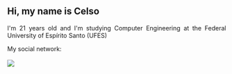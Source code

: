 <div>
  <h2>Hi, my name is Celso</h2>
  <div align="center">
   <!--- <a href="https://github.com/celso-nantes">
      <img
        width="49%"
        height="195px"
        src="https://github-readme-stats.vercel.app/api?username=celso-nantes&show_icons=true&count_private=true&include_all_commits=true&hide_border=true&title_color=296d98&icon_color=296d98&text_color=ffffff&bg_color=ffffff00"
      />
      <img
        width="41%"
        height="195px"
        src="https://github-readme-stats.vercel.app/api/top-langs/?username=celso-nantes&layout=compact&langs_count=8&hide_border=true&title_color=296d98&text_color=ffffff&bg_color=ffffff00"
      />--->
    </a>
    <p align="justify">     
I'm 21 years old and I'm studying Computer Engineering at the Federal University of Espírito Santo (UFES)  </a
    </a>
    <p align="justify"> My social network: </a
      > <br /><br />
    </a>
    <a href="https://instagram.com/celso.nantes" target="_blank"
      ><img
        src="https://img.shields.io/badge/-Instagram-%23E4405F?style=flat&logo=instagram&logoColor=pink"
        target="_blank"
 
</div>

